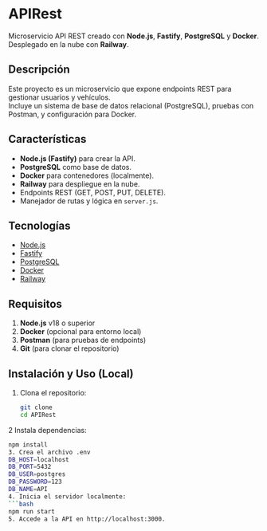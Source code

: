 # APIRest

Microservicio API REST creado con **Node.js**, **Fastify**, **PostgreSQL** y **Docker**.  
Desplegado en la nube con **Railway**.

## Descripción

Este proyecto es un microservicio que expone endpoints REST para gestionar usuarios y vehículos.  
Incluye un sistema de base de datos relacional (PostgreSQL), pruebas con Postman, y configuración para Docker.

## Características

- **Node.js (Fastify)** para crear la API.
- **PostgreSQL** como base de datos.
- **Docker** para contenedores (localmente).
- **Railway** para despliegue en la nube.
- Endpoints REST (GET, POST, PUT, DELETE).
- Manejador de rutas y lógica en `server.js`.

## Tecnologías

- [Node.js](https://nodejs.org/)
- [Fastify](https://www.fastify.io/)
- [PostgreSQL](https://www.postgresql.org/)
- [Docker](https://www.docker.com/)
- [Railway](https://railway.app/)

## Requisitos

1. **Node.js** v18 o superior
2. **Docker** (opcional para entorno local)
3. **Postman** (para pruebas de endpoints)
4. **Git** (para clonar el repositorio)

## Instalación y Uso (Local)

1. Clona el repositorio:
   ```bash
   git clone
   cd APIRest

2 Instala dependencias:
   ```bash
   npm install
3. Crea el archivo .env
   DB_HOST=localhost
   DB_PORT=5432
   DB_USER=postgres
   DB_PASSWORD=123
   DB_NAME=API
4. Inicia el servidor localmente:
   ```bash
   npm run start
5. Accede a la API en http://localhost:3000.
